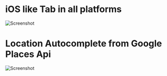 # iOS like Tab in all platforms
![Screenshot](https://cloud.githubusercontent.com/assets/8164908/25949928/0a9ab0ce-367b-11e7-9753-216a31d69349.gif)
# Location Autocomplete from Google Places Api
![Screenshot](https://cloud.githubusercontent.com/assets/8164908/25951444/90fb8c2a-367f-11e7-947a-cdc626a59609.gif)